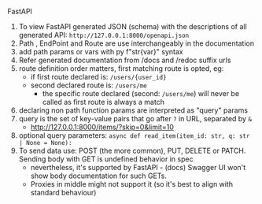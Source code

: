 FastAPI
1. To view FastAPI generated JSON (schema) with the descriptions of all generated API:
`http://127.0.0.1:8000/openapi.json`
2. Path , EndPoint and Route are use interchangeably in the documentation
3. add path params or vars with py f"str{var}" syntax 
4. Refer generated documentation from /docs and /redoc suffix urls
5. route definition order matters, first matching route is opted, eg: 
   - if first route declared is: `/users/{user_id}`
   - second declared route is: `/users/me` 
     - the specific route declared (second: `/users/me`) will never be called as first route is always a match
6. declaring non path function params are interpreted as "query" params
7. query is the set of key-value pairs that go after `?` in URL, separated by `&`
   - http://127.0.0.1:8000/items/?skip=0&limit=10
8. optional query parameters: `async def read_item(item_id: str, q: str | None = None):`
9. To send data use: POST (the more common), PUT, DELETE or PATCH. Sending body with GET is undefined behavior in spec
   - nevertheless, it's supported by FastAPI - (docs) Swagger UI won't show body documentation for such GETs. 
   - Proxies in middle might not support it (so it's best to align with standard behaviour)
